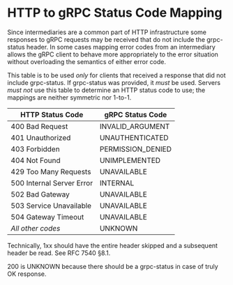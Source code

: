 # HTTP to gRPC Status Code Mapping

Since intermediaries are a common part of HTTP infrastructure some responses to
gRPC requests may be received that do not include the grpc-status header. In
some cases mapping error codes from an intermediary allows the gRPC client to
behave more appropriately to the error situation without overloading the
semantics of either error code.

This table is to be used _only_ for clients that received a response that did
not include grpc-status. If grpc-status was provided, it _must_ be used. Servers
_must not_ use this table to determine an HTTP status code to use; the mappings
are neither symmetric nor 1-to-1.

| HTTP Status Code           | gRPC Status Code   |
|----------------------------|--------------------|
| 400 Bad Request            | INVALID_ARGUMENT   |
| 401 Unauthorized           | UNAUTHENTICATED    |
| 403 Forbidden              | PERMISSION\_DENIED |
| 404 Not Found              | UNIMPLEMENTED      |
| 429 Too Many Requests      | UNAVAILABLE        |
| 500 Internal Server Error  | INTERNAL           |
| 502 Bad Gateway            | UNAVAILABLE        |
| 503 Service Unavailable    | UNAVAILABLE        |
| 504 Gateway Timeout        | UNAVAILABLE        |
| _All other codes_          | UNKNOWN            |

Technically, 1xx should have the entire header skipped and a subsequent header
be read. See RFC 7540 §8.1.

200 is UNKNOWN because there should be a grpc-status in case of truly OK
response.
